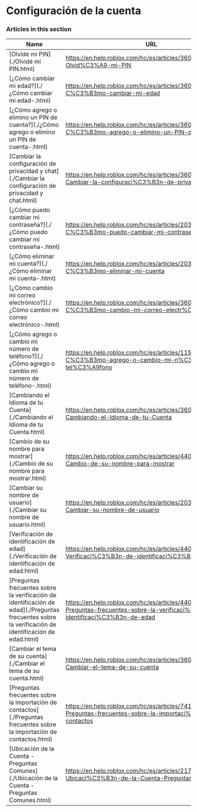 # Configuración de la cuenta  
### Articles in this section
Name|URL
-|-
[Olvidé mi PIN](./Olvidé mi PIN.html) |https://en.help.roblox.com/hc/es/articles/360031292471-Olvid%C3%A9-mi-PIN
[¿Cómo cambiar mi edad?](./¿Cómo cambiar mi edad-.html) |https://en.help.roblox.com/hc/es/articles/360031323611--C%C3%B3mo-cambiar-mi-edad
[¿Cómo agrego o elimino un PIN de cuenta?](./¿Cómo agrego o elimino un PIN de cuenta-.html) |https://en.help.roblox.com/hc/es/articles/360031680051--C%C3%B3mo-agrego-o-elimino-un-PIN-de-cuenta
[Cambiar la configuración de privacidad y chat](./Cambiar la configuración de privacidad y chat.html) |https://en.help.roblox.com/hc/es/articles/360031751471-Cambiar-la-configuraci%C3%B3n-de-privacidad-y-chat
[¿Cómo puedo cambiar mi contraseña?](./¿Cómo puedo cambiar mi contraseña-.html) |https://en.help.roblox.com/hc/es/articles/203313100--C%C3%B3mo-puedo-cambiar-mi-contrase%C3%B1a
[¿Cómo eliminar mi cuenta?](./¿Cómo eliminar mi cuenta-.html) |https://en.help.roblox.com/hc/es/articles/203313050--C%C3%B3mo-eliminar-mi-cuenta
[¿Cómo cambio mi correo electrónico?](./¿Cómo cambio mi correo electrónico-.html) |https://en.help.roblox.com/hc/es/articles/360000229603--C%C3%B3mo-cambio-mi-correo-electr%C3%B3nico
[¿Cómo agrego o cambio mi número de teléfono?](./¿Cómo agrego o cambio mi número de teléfono-.html) |https://en.help.roblox.com/hc/es/articles/115004804623--C%C3%B3mo-agrego-o-cambio-mi-n%C3%BAmero-de-tel%C3%A9fono
[Cambiando el Idioma de tu Cuenta](./Cambiando el Idioma de tu Cuenta.html) |https://en.help.roblox.com/hc/es/articles/360001216486-Cambiando-el-Idioma-de-tu-Cuenta
[Cambio de su nombre para mostrar](./Cambio de su nombre para mostrar.html) |https://en.help.roblox.com/hc/es/articles/4401938870292-Cambio-de-su-nombre-para-mostrar
[Cambiar su nombre de usuario](./Cambiar su nombre de usuario.html) |https://en.help.roblox.com/hc/es/articles/203313130-Cambiar-su-nombre-de-usuario
[Verificación de identificación de edad](./Verificación de identificación de edad.html) |https://en.help.roblox.com/hc/es/articles/4407282410644-Verificaci%C3%B3n-de-identificaci%C3%B3n-de-edad
[Preguntas frecuentes sobre la verificación de identificación de edad](./Preguntas frecuentes sobre la verificación de identificación de edad.html) |https://en.help.roblox.com/hc/es/articles/4407276151188-Preguntas-frecuentes-sobre-la-verificaci%C3%B3n-de-identificaci%C3%B3n-de-edad
[Cambiar el tema de su cuenta](./Cambiar el tema de su cuenta.html) |https://en.help.roblox.com/hc/es/articles/360022922852-Cambiar-el-tema-de-su-cuenta
[Preguntas frecuentes sobre la importación de contactos](./Preguntas frecuentes sobre la importación de contactos.html) |https://en.help.roblox.com/hc/es/articles/7416652004884-Preguntas-frecuentes-sobre-la-importaci%C3%B3n-de-contactos
[Ubicación de la Cuenta - Preguntas Comunes](./Ubicación de la Cuenta - Preguntas Comunes.html) |https://en.help.roblox.com/hc/es/articles/21767603654932-Ubicaci%C3%B3n-de-la-Cuenta-Preguntas-Comunes